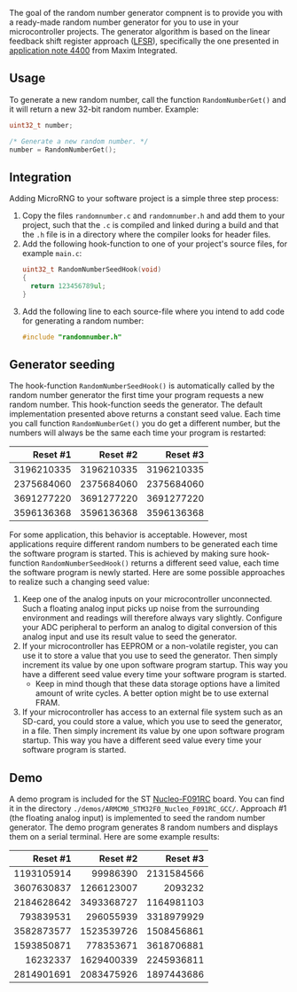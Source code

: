 The goal of the random number generator compnent is to provide you with a ready-made random number generator for you to use in your microcontroller projects. The generator algorithm is based on the linear feedback shift register approach ([LFSR](https://en.wikipedia.org/wiki/Linear-feedback_shift_register)), specifically the one presented in [application note 4400](https://www.maximintegrated.com/en/app-notes/index.mvp/id/4400) from Maxim
Integrated.

## Usage

To generate a new random number, call the function `RandomNumberGet()` and it
will return a new 32-bit random number. Example:

```c
uint32_t number;

/* Generate a new random number. */
number = RandomNumberGet();
```

## Integration

Adding MicroRNG to your software project is a simple three step process:

1. Copy the files `randomnumber.c` and `randomnumber.h` and add them to your
   project, such that the `.c` is compiled and linked during a build and that
   the `.h` file is in a directory where the compiler looks for header files.
2. Add the following hook-function to one of your project's source files, for
   example `main.c`:
   ```c
   uint32_t RandomNumberSeedHook(void)
   {
     return 123456789ul;
   }
   ```
3. Add the following line to each source-file where you intend to add code for
   generating a random number:
   ```c
   #include "randomnumber.h"
   ```

## Generator seeding

The hook-function `RandomNumberSeedHook()` is automatically called by the random
number generator the first time your program requests a new random number. This
hook-function seeds the generator. The default implementation presented above
returns a constant seed value. Each time you call function `RandomNumberGet()`
you do get a different number, but the numbers will always be the same each
time your program is restarted:

| Reset #1     | Reset #2     | Reset #3     |
| ------------:| ------------:| ------------:|
| 3196210335   | 3196210335   | 3196210335   |
| 2375684060   | 2375684060   | 2375684060   |
| 3691277220   | 3691277220   | 3691277220   |
| 3596136368   | 3596136368   | 3596136368   |

For some application, this behavior is acceptable. However, most applications
require different random numbers to be generated each time the software program
is started. This is achieved by making sure hook-function `RandomNumberSeedHook()`
returns a different seed value, each time the software program is newly started.
Here are some possible approaches to realize such a changing seed value:

1. Keep one of the analog inputs on your microcontroller unconnected. Such a
   floating analog input picks up noise from the surrounding environment and
   readings will therefore always vary slightly. Configure your ADC peripheral
   to perform an analog to digital conversion of this analog input and use its
   result value to seed the generator.
2. If your microcontroller has EEPROM or a non-volatile register, you can use it
   to store a value that you use to seed the generator. Then simply increment
   its value by one upon software program startup. This way you have a different
   seed value every time your software program is started.
   * Keep in mind though that these data storage options have a limited amount of
     write cycles. A better option might be to use external FRAM.
3. If your microcontroller has access to an external file system such as an
   SD-card, you could store a value, which you use to seed the generator, in a
   file. Then simply increment its value by one upon software program startup.
   This way you have a different seed value every time your software program is started.

## Demo

A demo program is included for the ST [Nucleo-F091RC](https://www.st.com/en/evaluation-tools/nucleo-f091rc.html)
board. You can find it in the directory `./demos/ARMCM0_STM32F0_Nucleo_F091RC_GCC/`.
Approach #1 (the floating analog input) is implemented to seed the random number
generator. The demo program generates 8 random numbers and displays them on a
serial terminal. Here are some example results:

| Reset #1     | Reset #2     | Reset #3     |
| ------------:| ------------:| ------------:|
| 1193105914   |   99986390   | 2131584566   |
| 3607630837   | 1266123007   |    2093232   |
| 2184628642   | 3493368727   | 1164981103   |
|  793839531   |  296055939   | 3318979929   |
| 3582873577   | 1523539726   | 1508456861   |
| 1593850871   |  778353671   | 3618706881   |
|   16232337   | 1629400339   | 2245936811   |
| 2814901691   | 2083475926   | 1897443686   |

